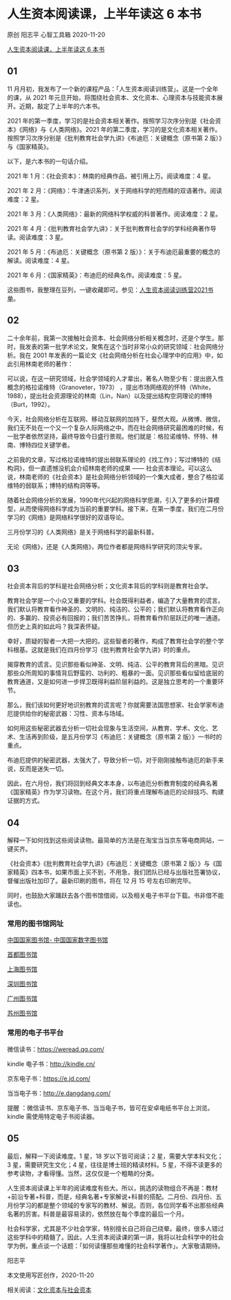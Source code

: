 # 人生资本阅读课，上半年读这 6 本书

原创 阳志平 心智工具箱 2020-11-20

[人生资本阅读课，上半年读这 6 本书](https://mp.weixin.qq.com/s/JlngH4EtIScCc67JTFodSw)

## 01

11 月月初，我发布了一个新的课程产品：「人生资本阅读训练营」。这是一个全年的课，从 2021 年元旦开始，将围绕社会资本、文化资本、心理资本与技能资本展开。近期，敲定了上半年的六本书。

2021 年的第一季度，学习的是社会资本相关著作。按照学习次序分别是《社会资本》《网络》与《人类网络》。2021 年的第二季度，学习的是文化资本相关著作。按照学习次序分别是《批判教育社会学九讲》《布迪厄：关键概念（原书第 2 版）》与《国家精英》。

以下，是六本书的一句话介绍。

2021 年 1 月：《社会资本》：林南的经典作品，被引用上万。阅读难度：4 星。

2021 年 2 月：《网络》：牛津通识系列，关于网络科学的短而精的双语著作。阅读难度：2 星。

2021 年 3 月：《人类网络》：最新的网络科学权威的科普著作。阅读难度：2 星。

2021 年 4 月：《批判教育社会学九讲》：关于批判教育社会学的学科经典著作导读。阅读难度：3 星。

2021 年 5 月：《布迪厄：关键概念（原书第 2 版）》：关于布迪厄最重要的概念的解读。阅读难度：4 星。

2021 年 6 月：《国家精英》：布迪厄的经典名作。阅读难度：5 星。

这些图书，我整理在豆列，一键收藏即可。参见：[人生资本阅读训练营2021书单](https://www.douban.com/doulist/133049566/)。

## 02

二十余年前，我第一次接触社会资本、社会网络分析相关概念时，还是个学生。那时，我发表的第一批学术论文，聚焦在这个当时非常小众的研究领域：社会网络分析。我在 2001 年发表的一篇论文《社会网络分析在社会心理学中的应用》中，如此引用林南老师的著作：

可以说，在这一研究领域，社会学领域的人才辈出，著名人物至少有：提出嵌入性概念的格拉诺维特（Granoveter，1973） ，提出市场网络观的怀特（White，1988），提出社会资源理论的林南（Lin，Nan）以及提出结构空洞理论的博特（Burt，1992）。

今天，社会网络分析在互联网、移动互联网的加持下，斐然大观。从微博、微信，我们无不处在一个又一个复杂人际网络之中。而在社会网络研究最困难的时候，有一批学者依然坚持，最终导致今日盛行景观。他们就是：格拉诺维特、怀特、林南、博特四位关键学者。

之前我的文章，写过格拉诺维特的提出弱联系理论的《找工作》；写过博特的《结构洞》，但一直遗憾没机会介绍林南老师的成果 —— 社会资本理论。可以这么说，林南老师的《社会资本》是社会网络分析领域的一个集大成者，整合了格拉诺维特的弱联系；博特的结构洞等等。

随着社会网络分析的发展，1990年代兴起的网络科学思潮，引入了更多的计算模型，从而使得网络科学成为当前的重要学科。接下来，在第一季度，我们在二月份学习的《网络》是网络科学很好的双语导论。

三月份学习的《人类网络》是关于网络科学的最新科普。

无论《网络》，还是《人类网络》，两位作者都是网络科学研究的顶尖专家。

## 03

社会资本背后的学科是社会网络分析；文化资本背后的学科则是教育社会学。

教育社会学是一个小众又重要的学科。社会既得利益者，编造了大量教育的谎言。我们默认将教育看作神圣的、文明的、纯洁的、公平的；我们默认将教育看作正向的、多赢的、投资必有回报的；我们苦苦挣扎，将教育看作阶层跃迁的唯一通道。但历史上真的如此吗？我深表怀疑。

幸好，质疑的智者一大把一大把的。这些智者的著作，构成了教育社会学的整个学科根基。这就是我们在四月份学习《批判教育社会学九讲》时的重点。

揭穿教育的谎言。见识那些看似神圣、文明、纯洁、公平的教育背后的黑暗。见识那些众所周知的事情背后野蛮的、功利的、粗暴的一面。见识那些看似留给底层的教育通道，又是如何进一步捍卫既得利益阶层利益的。这是独立思考的一个重要环节。

那么，我们该如何更好地识别教育的谎言呢？你就需要法国思想家、社会学家布迪厄提供给你的秘密武器：习性、资本与场域。

如何用这些秘密武器去分析一切社会现象与生活空间，从教育、学术、文化、艺术、生活再到阶级，是五月份学习《布迪厄：关键概念（原书第 2 版）》一书时的重点。

布迪厄提供的秘密武器，太强大了，导致分析一切，对于刚刚接触布迪厄的新手来说，反而是迷失一切。

因此，在六月份，我们将回到经典文本本身，以布迪厄分析教育制度的经典名著《国家精英》作为学习读物。在这个月，我们将重点理解布迪厄的论辩技巧、构建证据的方式。

## 04

解释一下如何找到这些阅读读物。最简单的方法是在淘宝当当京东等电商网站，一键买齐。

《社会资本》《批判教育社会学九讲》《布迪厄：关键概念（原书第 2 版）》与《国家精英》四本书，如果市面上买不到，不用急，我们团队已经与出版社签署协议，督催出版社加印了。最新印刷的图书，将在 12 月 15 号左右印刷完毕。

同时，也鼓励大家踊跃去各个图书馆借阅，以及相关电子书平台下载。书非借不能读也。

### 常用的图书馆网址

[中国国家图书馆- 中国国家数字图书馆](http://www.nlc.cn/)

[首都图书馆](https://www.clcn.net.cn/)

[上海图书馆](https://library.sh.cn/#/index)

[深圳图书馆](https://www.szlib.org.cn/)

[广州图书馆](http://www.gzlib.org.cn/)

[苏州图书馆](https://www.szlib.com/)

### 常用的电子书平台

微信读书：https://weread.qq.com/

kindle 电子书：http://kindle.cn/

京东电子书：https://e.jd.com/

当当电子书：http://e.dangdang.com/

提醒 ：微信读书、京东电子书、当当电子书，皆可在安卓电纸书平台上浏览。kindle 需使用特定电子书阅读器。

## 05

最后，解释一下阅读难度。1 星，18 岁以下皆可阅读；2 星，需要大学本科文化；3 星，需要研究生文化；4 星，往往是博士班的精读材料。5 星，不得不读更多的参考读物，才看得懂。当然，这仅仅是一个粗略的分类。

人生资本阅读课上半年的阅读难度有些大。所以，挑选的读物组合不再是：教材+前沿专著+科普，而是，经典名著+专家解说+科普的搭配。二月份、四月份、五月份学习的都是整个领域的专家写的教材、解说。否则，各位同学看不出那些经典名著的厉害。科普是最容易读的，依然放在每个季度的最后一个月。

社会科学家，尤其是不少社会学家，特别擅长自己将自己绕晕。最终，很多人错过这些学科中的精髓了。因此，人生资本阅读课的第一讲，我将以社会科学中的社会学为例，重点谈一个话题：「如何读懂那些难懂的社会科学著作」。大家敬请期待。

阳志平

本文使用写匠创作，2020-11-20

相关阅读：[文化资本与社会资本](https://mp.weixin.qq.com/s?__biz=MzA3MzM0MjUyMQ==&mid=2652151520&idx=1&sn=0fa00d45e6e4df23159c4a60cec46f85&chksm=84f0b5b6b3873ca0ed55c92199c7f51923757da9de388e154bb88ecb754436a93aff51e6dc5d&scene=21#wechat_redirect)
